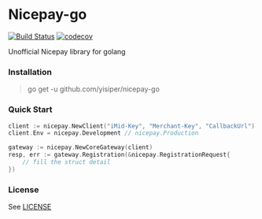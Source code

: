 # Nicepay-go 

[![Build Status](https://travis-ci.com/yisiper/nicepay-go.svg?branch=master)](https://travis-ci.org/yisiper/nicepay-go)
[![codecov](https://codecov.io/gh/yisiper/nicepay-go/branch/master/graph/badge.svg)](https://codecov.io/gh/yisiper/nicepay-go)

Unofficial Nicepay library for golang

### Installation

> go get -u github.com/yisiper/nicepay-go



### Quick Start

```go
client := nicepay.NewClient("iMid-Key", "Merchant-Key", "CallbackUrl")
client.Env = nicepay.Development // nicepay.Production

gateway := nicepay.NewCoreGateway(client)
resp, err := gateway.Registration(&nicepay.RegistrationRequest{
    // fill the struct detail
})
```



### License

See [LICENSE](LICENSE)